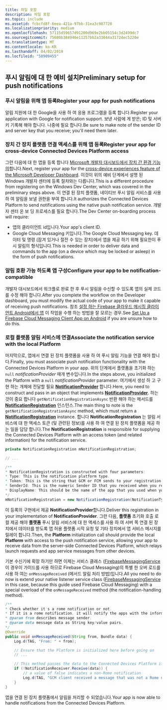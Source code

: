 ```yaml
---
title: 파일 포함
description: 파일 포함
ms.topic: include
ms.assetid: fcbcfd8f-6eea-421a-97bb-31ea3c987728
ms.localizationpriority: medium
ms.openlocfilehash: 57115d59657d91200d969e2bb05154c3d2499dc7
ms.sourcegitcommit: 75680b384946e11257bb2a33044a3172dec5220e
ms.translationtype: MT
ms.contentlocale: ko-KR
ms.lasthandoff: 04/02/2019
ms.locfileid: "58909455"
---
```

## <a name="preliminary-setup-for-push-notifications"></a><span data-ttu-id="8b5c5-103">푸시 알림에 대 한 예비 설치</span><span class="sxs-lookup"><span data-stu-id="8b5c5-103">Preliminary setup for push notifications</span></span>

### <a name="register-your-app-for-push-notifications"></a><span data-ttu-id="8b5c5-104">푸시 알림을 위해 앱 등록</span><span class="sxs-lookup"><span data-stu-id="8b5c5-104">Register your app for push notifications</span></span>

<span data-ttu-id="8b5c5-105">알림 지원에 대 한 Google을 사용 하 여 응용 프로그램을 등록 합니다.</span><span class="sxs-lookup"><span data-stu-id="8b5c5-105">Register your application with Google for notification support.</span></span> <span data-ttu-id="8b5c5-106">보낸 사람에 게 받은; ID 및 서버 키 기록해 해야 합니다. 나중에 필요 합니다.</span><span class="sxs-lookup"><span data-stu-id="8b5c5-106">Be sure to make note of the sender ID and server key that you receive; you'll need them later.</span></span> 

### <a name="register-your-app-for-cross-device-connected-devices-platform-access"></a><span data-ttu-id="8b5c5-107">장치 간 장치 플랫폼 연결 액세스를 위해 앱 등록</span><span class="sxs-lookup"><span data-stu-id="8b5c5-107">Register your app for cross-device Connected Devices Platform access</span></span>

<span data-ttu-id="8b5c5-108">그런 다음에 대 한 앱을 등록 합니다 [Microsoft 개발자 대시보드에서 장치 간 환경 기능의](https://developer.microsoft.com/dashboard/crossplatform/web)합니다.</span><span class="sxs-lookup"><span data-stu-id="8b5c5-108">Next, register your app for the [cross-device experiences feature of the Microsoft Developer Dashboard](https://developer.microsoft.com/dashboard/crossplatform/web).</span></span> <span data-ttu-id="8b5c5-109">이것이 위의 예비 단계에서 설명 된 Windows 개발자 센터에 등록 절차와는 다릅니다.</span><span class="sxs-lookup"><span data-stu-id="8b5c5-109">This is a different procedure from registering on the Windows Dev Center, which was covered in the preliminary steps above.</span></span> <span data-ttu-id="8b5c5-110">이 연결 된 장치 플랫폼, 네이티브 푸시 알림 서비스를 사용 하 여 알림을 보낼 권한을 부여 합니다.</span><span class="sxs-lookup"><span data-stu-id="8b5c5-110">It authorizes the Connected Devices Platform to send notifications using the native push notification service.</span></span> <span data-ttu-id="8b5c5-111">개발자 센터 온 보 딩 프로세스를 필요 합니다.</span><span class="sxs-lookup"><span data-stu-id="8b5c5-111">The Dev Center on-boarding process will require:</span></span>
* <span data-ttu-id="8b5c5-112">앱의 클라이언트 id입니다.</span><span class="sxs-lookup"><span data-stu-id="8b5c5-112">Your app's client ID.</span></span>
* <span data-ttu-id="8b5c5-113">Google Cloud Messaging 키입니다.</span><span class="sxs-lookup"><span data-stu-id="8b5c5-113">The Google Cloud Messaging key.</span></span> <span data-ttu-id="8b5c5-114">데이터 및 명령 (잠겨 있거나 절전 수 있는 장치)에서 앱을 제공 하기 위해 필요한이 푸시 알림의 형식입니다.</span><span class="sxs-lookup"><span data-stu-id="8b5c5-114">This is needed in order to deliver data and commands to the app (on a device which may be locked or asleep) in the form of push notifications.</span></span> 

### <a name="configure-your-app-to-be-notification-compatible"></a><span data-ttu-id="8b5c5-115">알림 호환 가능 하도록 앱 구성</span><span class="sxs-lookup"><span data-stu-id="8b5c5-115">Configure your app to be notification-compatible</span></span>

<span data-ttu-id="8b5c5-116">개발자 대시보드에서 워크플로 완료 한 후 푸시 알림을 수신할 수 있도록 앱의 실제 코드를 수정 해야 합니다.</span><span class="sxs-lookup"><span data-stu-id="8b5c5-116">After you complete the workflow on the Developer dashboard, you must modify the actual code of your app to make it capable of receiving push notifications.</span></span> <span data-ttu-id="8b5c5-117">참조 [설정 하는 Firebase 클라우드 메시징 클라이언트 Android에서 앱](https://firebase.google.com/docs/cloud-messaging/android/client) 이 작업을 수행 하는 방법을 잘 모르는 경우.</span><span class="sxs-lookup"><span data-stu-id="8b5c5-117">See [Set Up a Firebase Cloud Messaging Client App on Android](https://firebase.google.com/docs/cloud-messaging/android/client) if you are unsure how to do this.</span></span>

### <a name="associate-the-notification-service-with-the-local-platform"></a><span data-ttu-id="8b5c5-118">로컬 플랫폼 알림 서비스에 연결</span><span class="sxs-lookup"><span data-stu-id="8b5c5-118">Associate the notification service with the local Platform</span></span>

<span data-ttu-id="8b5c5-119">마지막으로, 앱에서 연결 된 장치 플랫폼을 사용 하 여 푸시 알림 기능을 연결 해야 합니다.</span><span class="sxs-lookup"><span data-stu-id="8b5c5-119">Finally, you must associate push notification functionality with the Connected Devices Platform in your app.</span></span> <span data-ttu-id="8b5c5-120">위의 단계에서 플랫폼을 초기화 하는 `null` *notificationProvider* 매개 변수입니다.</span><span class="sxs-lookup"><span data-stu-id="8b5c5-120">In the steps above, you initialized the Platform with a `null` *notificationProvider* parameter.</span></span> <span data-ttu-id="8b5c5-121">여기에서 생성 하 고 구현 하는 개체에 전달할 필요  **[NotificationProvider](https://docs.microsoft.com/java/api/com.microsoft.connecteddevices.core._notification_provider)** 합니다.</span><span class="sxs-lookup"><span data-stu-id="8b5c5-121">Here, you need to construct and pass in an object that implements **[NotificationProvider](https://docs.microsoft.com/java/api/com.microsoft.connecteddevices.core._notification_provider)**.</span></span> <span data-ttu-id="8b5c5-122">하는 것이 중요 합니다 `getNotificationRegistrationAsync` 반환 해야 하는 메서드를 **[NotificationRegistration](https://docs.microsoft.com/java/api/com.microsoft.connecteddevices.core._notification_registration)** 인스턴스.</span><span class="sxs-lookup"><span data-stu-id="8b5c5-122">The main thing to note is the `getNotificationRegistrationAsync` method, which must return a **[NotificationRegistration](https://docs.microsoft.com/java/api/com.microsoft.connecteddevices.core._notification_registration)** instance.</span></span> <span data-ttu-id="8b5c5-123">합니다 **NotificationRegistration** 는 알림 서비스에 대 한 액세스 토큰 (및 관련된 정보)를 사용 하 여 연결 된 장치 플랫폼을 제공 하는 일을 담당 합니다.</span><span class="sxs-lookup"><span data-stu-id="8b5c5-123">The **NotificationRegistration** is responsible for supplying the Connected Devices Platform with an access token (and related information) for the notification service.</span></span>


```Java
private NotificationRegistration mNotificationRegistration;

// ...

/**
* NotificationRegistration is constructed with four parameters:
* Type: This is the notification platform type.
* Token: This is the string that GCM or FCM sends to your registration intent service.
* SenderId: This is the numeric Sender ID that you received when you registered your app for push notifications.
* DisplayName: This should be the name of the app that you used when you registered it on the Microsoft dev portal. 
*/
mNotificationRegistration = new NotificationRegistration(NotificationType.FCM, token, FCM_SENDER_ID, "MyAppName");
```

<span data-ttu-id="8b5c5-124">이 등록의 구현에서 제공 **NotificationProvider**합니다.</span><span class="sxs-lookup"><span data-stu-id="8b5c5-124">Deliver this registration in your implementation of **NotificationProvider**.</span></span> <span data-ttu-id="8b5c5-125">그런 다음, **플랫폼** 초기화 호출 로컬 제공 해야 **플랫폼** 푸시 알림 서비스에 대 한 액세스를 사용 하 여 서버 쪽 연결 된 장치에서 데이터를 받도록 앱 허용 플랫폼 시작 요청 및 기타 장치에서 앱 서비스 메시지를 릴레이 합니다.</span><span class="sxs-lookup"><span data-stu-id="8b5c5-125">Then, the **Platform** initialization call should provide the local **Platform** with access to the push notification service, allowing your app to receive data from the server-side Connected Devices Platform, which relays launch requests and app service messages from other devices.</span></span> 

<span data-ttu-id="8b5c5-126">기본 수신기에 확장 하기만 하면 이제는 서비스 클래스 ([FirebaseMessagingService](https://firebase.google.com/docs/reference/android/com/google/firebase/messaging/FirebaseMessagingService) 이 경우이 가이드를 사용 하므로 Firebase Cloud Messaging)의 특별 한 오버 로드를 사용 하 여는 `onMessageReceived` (메서드 알림 처리 방법)입니다.</span><span class="sxs-lookup"><span data-stu-id="8b5c5-126">All you need to do now is extend your native listener service class ([FirebaseMessagingService](https://firebase.google.com/docs/reference/android/com/google/firebase/messaging/FirebaseMessagingService) in this case, because this guide used Firebase Cloud Messaging) with a special overload of the `onMessageReceived` method (the notification-handling method).</span></span>

```Java
/**
* Check whether it's a rome notification or not.
* If it is a rome notification, it will notify the apps with the information in the notification.
* @param from describes message sender.
* @param data message data as String key/value pairs.
*/
@Override
public void onMessageReceived(String from, Bundle data) {
    Log.d(TAG, "From: " + from);

    // Ensure that the Platform is initialized here before going on
    // ...

    // This method passes the data to the Connected Devices Platform if is compatible.
    if (!NotificationReceiver.Receive(data)) {
        // a value of false indicates a non-Rome notification
        Log.d(TAG, "GCM client received a message that was not a Rome notification");
    }
}
```

<span data-ttu-id="8b5c5-127">앱을 연결 된 장치 플랫폼에서 알림을 처리할 수 되었습니다.</span><span class="sxs-lookup"><span data-stu-id="8b5c5-127">Your app is now able to handle notifications from the Connected Devices Platform.</span></span>
